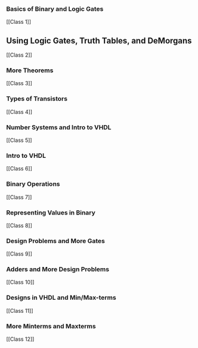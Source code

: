 ### Basics of Binary and Logic Gates
[[Class 1]]
## Using Logic Gates, Truth Tables, and DeMorgans
[[Class 2]]
### More Theorems
[[Class 3]]
### Types of Transistors
[[Class 4]]
### Number Systems and Intro to VHDL
[[Class 5]]
### Intro to VHDL
[[Class 6]]
### Binary Operations
[[Class 7]]
### Representing Values in Binary
[[Class 8]]
### Design Problems and More Gates
[[Class 9]]
### Adders and More Design Problems
[[Class 10]]
### Designs in VHDL and Min/Max-terms
[[Class 11]]
### More Minterms and Maxterms
[[Class 12]]
